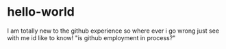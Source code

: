 # hello-world
I am totally new to the github experience
so where ever i go wrong just see with me
id like to know! "is github employment in process?"
